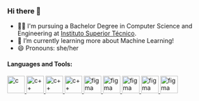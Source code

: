### Hi there 👋

- 👩‍🎓 I'm pursuing a Bachelor Degree in Computer Science and Engineering at [Instituto Superior Técnico](https://tecnico.ulisboa.pt/en/).
- 🌱 I’m currently learning more about Machine Learning!
- 😄 Pronouns: she/her

#### Languages and Tools:
<p align="left"> 
 <a href="https://www.cprogramming.com/" target="_blank"> <img src="https://cdn.jsdelivr.net/gh/devicons/devicon/icons/c/c-original.svg" alt="c" width="40" height="40"/> 
  </a> 
  <a href="https://www.cplusplus.com/" target="_blank"> <img src="https://cdn.jsdelivr.net/gh/devicons/devicon/icons/cplusplus/cplusplus-original.svg" alt="c++" width="40" height="40"/> 
  </a> 
   <a href="https://www.java.com/en/" target="_blank"> <img src="https://cdn.jsdelivr.net/gh/devicons/devicon/icons/java/java-original.svg" alt="c++" width="40" height="40"/> 
  </a> 
    <a href="https://www.python.org/" target="_blank"> <img src="https://cdn.jsdelivr.net/gh/devicons/devicon/icons/python/python-original.svg" alt="c++" width="40" height="40"/> 
  </a> 
 <a href="https://www.figma.com/" target="_blank"> 
  <img src="https://cdn.jsdelivr.net/gh/devicons/devicon/icons/figma/figma-original.svg" alt="figma" width="40" height="40" />
 </a>
  <a href="https://www.adobe.com/products/illustrator.html" target="_blank"> 
  <img src="https://cdn.jsdelivr.net/gh/devicons/devicon/icons/illustrator/illustrator-plain.svg"  alt="figma" width="40" height="40" />
 </a>
 <a href="https://www.gnu.org/software/bash/" target="_blank"> 
  <img src="https://cdn.jsdelivr.net/gh/devicons/devicon/icons/bash/bash-original.svg"  alt="figma" width="40" height="40" />
 </a>
 <a href="https://git-scm.com/" target="_blank"> 
  <img src="https://cdn.jsdelivr.net/gh/devicons/devicon/icons/git/git-original.svg"  alt="figma" width="40" height="40" />
 </a>
 <a href="https://www.linux.org/" target="_blank"> 
  <img src="https://cdn.jsdelivr.net/gh/devicons/devicon/icons/linux/linux-original.svg"  alt="figma" width="40" height="40" />
 </a>
</p>
<!--
**catarinab/catarinab** is a ✨ _special_ ✨ repository because its `README.md` (this file) appears on your GitHub profile.

Here are some ideas to get you started:

- 🔭 I’m currently working on ...
- 🌱 I’m currently learning ...
- 👯 I’m looking to collaborate on ...
- 🤔 I’m looking for help with ...
- 💬 Ask me about ...
- 📫 How to reach me: ...
- 😄 Pronouns: ...
- ⚡ Fun fact: ...
-->
